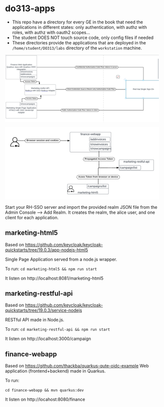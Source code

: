 # do313-apps

* This repo have a directory for every GE in the book that need the applications in different states: only authentication, with authz with roles, with authz with oauth2 scopes...
* The student DOES NOT touch source code, only config files if needed
* These directories provide the applications that are deployed in the `/home/student/DO313/labs` directory of the `workstation` machine.

![OIDC architecture 1](do313-apps.png "Title")


![OIDC architecture 2](do313-apps-2.png "Title")

Start your RH-SSO server and import the provided realm JSON file from the Admin Console --> Add Realm.
It creates the realm, the alice user, and one client for each application.

 marketing-html5
 -----------------

 Based on https://github.com/keycloak/keycloak-quickstarts/tree/19.0.3/app-nodejs-html5

 Single Page Application served from a node.js wrapper.

To run:
 `cd marketing-html5 && npm run start`

It listen on http://localhost:8081/marketing-html5

marketing-restful-api
---------------------
Based on https://github.com/keycloak/keycloak-quickstarts/tree/19.0.3/service-nodejs

RESTful API made in Node.js.

To run:
`cd marketing-restful-api && npm run start`

It listen on http://localhost:3000/campaign


finance-webapp
--------------
Based on https://github.com/thackba/quarkus-qute-oidc-example
Web application (frontend+backend) made in Quarkus.

To run:

`cd finance-webapp && mvn quarkus:dev`

It listen on http://locahost:8080/finance

